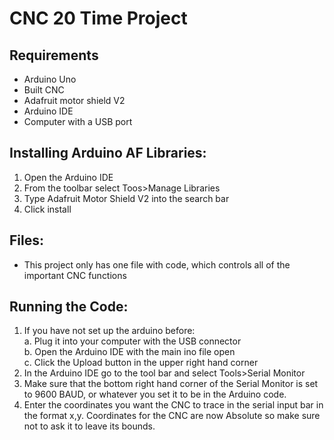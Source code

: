 # CNC 20 Time Project
## Requirements
* Arduino Uno
* Built CNC
* Adafruit motor shield V2
* Arduino IDE
* Computer with a USB port
## Installing Arduino AF Libraries:
1. Open the Arduino IDE
2. From the toolbar select Toos>Manage Libraries
3. Type Adafruit Motor Shield V2 into the search bar
4. Click install
## Files:
* This project only has one file with code, which controls all of the important CNC functions
## Running the Code:
1. If you have not set up the arduino before:  
    a. Plug it into your computer with the USB connector  
    b. Open the Arduino IDE with the main ino file open  
    c. Click the Upload button in the upper right hand corner  
2. In the Arduino IDE go to the tool bar and select Tools>Serial Monitor
3. Make sure that the bottom right hand corner of the Serial Monitor is set to 9600 BAUD, or whatever you set it to be in the Arduino code.
4. Enter the coordinates you want the CNC to trace in the serial input bar in the format x,y. Coordinates for the CNC are now Absolute so make sure not to ask it to leave its bounds.
